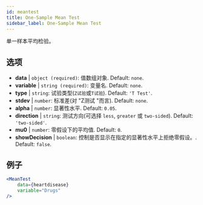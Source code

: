 ```yaml
---
id: meantest
title: One-Sample Mean Test
sidebar_label: One-Sample Mean Test
---
```


单一样本平均检验。

## 选项

* __data__ | `object (required)`: 值数组对象. Default: `none`.
* __variable__ | `string (required)`: 变量名. Default: `none`.
* __type__ | `string`: 试验类型(`Z试验`或`T试验`). Default: `'T Test'`.
* __stdev__ | `number`: 标准差(对 "Z测试 "而言). Default: `none`.
* __alpha__ | `number`: 显著性水平. Default: `0.05`.
* __direction__ | `string`: 测试方向(可选择 `less`, `greater` 或 `two-sided`). Default: `'two-sided'`.
* __mu0__ | `number`: 零假设下的平均值. Default: `0`.
* __showDecision__ | `boolean`: 控制是否显示在指定的显著性水平上拒绝零假设。. Default: `false`.


## 例子

```jsx live
<MeanTest
    data={heartdisease} 
    variable="Drugs"
/>
```
